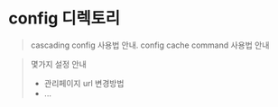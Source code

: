 # config 디렉토리

> cascading config 사용법 안내.
> config cache command 사용법 안내

> 몇가지 설정 안내
> - 관리페이지 url 변경방법
> - ...
